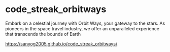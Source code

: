 # code_streak_orbitways
Embark on a celestial journey with Orbit Ways, your gateway to the stars. As pioneers in the space travel industry, we offer an unparalleled experience that transcends the bounds of Earth


https://sanyog2005.github.io/code_streak_orbitways/
